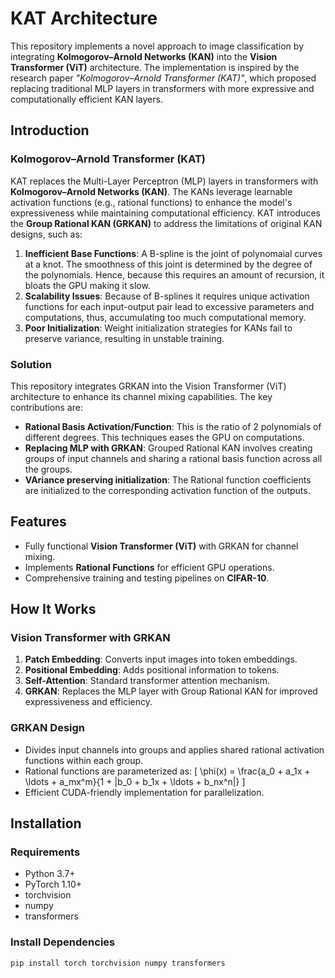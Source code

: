 # KAT Architecture

This repository implements a novel approach to image classification by integrating **Kolmogorov–Arnold Networks (KAN)** into the **Vision Transformer (ViT)** architecture. The implementation is inspired by the research paper *"Kolmogorov–Arnold Transformer (KAT)"*, which proposed replacing traditional MLP layers in transformers with more expressive and computationally efficient KAN layers.

## Introduction

### Kolmogorov–Arnold Transformer (KAT)
KAT replaces the Multi-Layer Perceptron (MLP) layers in transformers with **Kolmogorov–Arnold Networks (KAN)**. The KANs leverage learnable activation functions (e.g., rational functions) to enhance the model's expressiveness while maintaining computational efficiency. KAT introduces the **Group Rational KAN (GRKAN)** to address the limitations of original KAN designs, such as:
1. **Inefficient Base Functions**: A B-spline is the joint of polynomaial curves at a knot. The smoothness of this joint is determined by the degree of the polynomials. Hence, because this requires an amount of recursion, it bloats the GPU making it slow.
2. **Scalability Issues**: Because of B-splines it requires unique activation functions for each input-output pair lead to excessive parameters and computations, thus, accumulating too much computational memory.
3. **Poor Initialization**: Weight initialization strategies for KANs fail to preserve variance, resulting in unstable training.

### Solution
This repository integrates GRKAN into the Vision Transformer (ViT) architecture to enhance its channel mixing capabilities. The key contributions are:
- **Rational Basis Activation/Function**: This is the ratio of 2 polynomials of different degrees. This techniques eases the GPU on computations.
- **Replacing MLP with GRKAN**: Grouped Rational KAN involves creating groups of input channels and sharing a rational basis function across all the groups.
- **VAriance preserving initialization**: The Rational function coefficients are initialized to the corresponding activation function of the outputs.

## Features
- Fully functional **Vision Transformer (ViT)** with GRKAN for channel mixing.
- Implements **Rational Functions** for efficient GPU operations.
- Comprehensive training and testing pipelines on **CIFAR-10**.

## How It Works

### Vision Transformer with GRKAN
1. **Patch Embedding**: Converts input images into token embeddings.
2. **Positional Embedding**: Adds positional information to tokens.
3. **Self-Attention**: Standard transformer attention mechanism.
4. **GRKAN**: Replaces the MLP layer with Group Rational KAN for improved expressiveness and efficiency.

### GRKAN Design
- Divides input channels into groups and applies shared rational activation functions within each group.
- Rational functions are parameterized as:
  \[ \phi(x) = \frac{a_0 + a_1x + \ldots + a_mx^m}{1 + |b_0 + b_1x + \ldots + b_nx^n|} \]
- Efficient CUDA-friendly implementation for parallelization.

## Installation

### Requirements
- Python 3.7+
- PyTorch 1.10+
- torchvision
- numpy
- transformers

### Install Dependencies
```bash
pip install torch torchvision numpy transformers

